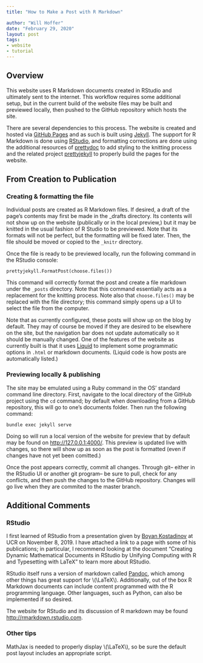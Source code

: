 ```yaml
---
title: "How to Make a Post with R Markdown"

author: "Will Hoffer"
date: "February 29, 2020"
layout: post
tags: 
- website
- tutorial
---
```


<script src="{{ site.url }}{{ site.baseurl }}/knitr_files/2020-02-23-how-posts-are-made_files/header-attrs-2.1/header-attrs.js"></script>

<section class="main-content">
<div id="overview" class="section level2">
<h2>Overview</h2>
<p>This website uses R Markdown documents created in RStudio and ultimately sent to the internet. This workflow requires some additional setup, but in the current build of the website files may be built and previewed locally, then pushed to the GitHub repository which hosts the site.</p>
<p>There are several dependencies to this process. The website is created and hosted via <a href="https://pages.github.com/">GitHub Pages</a> and as such is built using <a href="https://jekyllrb.com/">Jekyll</a>. The support for R Markdown is done using <a href="https://rstudio.com/">RStudio</a>, and formatting corrections are done using the additional resources of <a href="https://github.com/yixuan/prettydoc/">prettydoc</a> to add styling to the knitting process and the related project <a href="https://github.com/privefl/jekyll-now-r-template">prettyjekyll</a> to properly build the pages for the website.</p>
</div>
<div id="from-creation-to-publication" class="section level2">
<h2>From Creation to Publication</h2>
<div id="creating-formatting-the-file" class="section level3">
<h3>Creating &amp; formatting the file</h3>
<p>Individual posts are created as R Markdown files. If desired, a draft of the page’s contents may first be made in the _drafts directory. Its contents will not show up on the website (publically or in the local preview,) but it may be knitted in the usual fashion of R Studio to be previewed. Note that its formats will not be perfect, but the formatting will be fixed later. Then, the file should be moved or copied to the <code>_knitr</code> directory.</p>
<p>Once the file is ready to be previewed locally, run the following command in the RStudio console:</p>
<pre><code>prettyjekyll.FormatPost(choose.files())</code></pre>
<p>This command will correctly format the post and create a file markdown under the <code>_posts</code> directory. Note that this command essentially acts as a replacement for the knitting process. Note also that <code>choose.files()</code> may be replaced with the file directory; this command simply opens up a UI to select the file from the computer.</p>
<p>Note that as currently configured, these posts will show up on the blog by default. They may of course be moved if they are desired to be elsewhere on the site, but the navigation bar does not update automatically so it should be manually changed. One of the features of the website as currently built is that it uses <a href="https://shopify.github.io/liquid/">Liquid</a> to implement some programmatic options in <code>.html</code> or markdown documents. (Liquid code is how posts are automatically listed.)</p>
</div>
<div id="previewing-locally-publishing" class="section level3">
<h3>Previewing locally &amp; publishing</h3>
<p>The site may be emulated using a Ruby command in the OS’ standard command line directory. First, navigate to the local directory of the GitHub project using the <code>cd</code> command; by default when downloading from a GitHub repository, this will go to one’s documents folder. Then run the following command:</p>
<pre><code>bundle exec jekyll serve </code></pre>
<p>Doing so will run a local version of the website for preview that by default may be found on <a href="http://127.0.0.1:4000/" class="uri">http://127.0.0.1:4000/</a>. This preview is updated live with changes, so there will show up as soon as the post is formatted (even if changes have not yet been comitted.)</p>
<p>Once the post appears correctly, commit all changes. Through git– either in the RStudio UI or another git program– be sure to pull, check for any conflicts, and then push the changes to the GitHub repository. Changes will go live when they are commited to the master branch.</p>
</div>
</div>
<div id="additional-comments" class="section level2">
<h2>Additional Comments</h2>
<div id="rstudio" class="section level3">
<h3>RStudio</h3>
<p>I first learned of RStudio from a presentation given by <a href="https://citytech-cuny.academia.edu/BoyanKostadinov/Teaching-Documents">Boyan Kostadinov</a> at UCR on November 8, 2019. I have attached a link to a page with some of his publications; in particular, I recommend looking at the document “Creating Dynamic Mathematical Documents in RStudio by Unifying Computing with R and Typesetting with LaTeX” to learn more about RStudio.</p>
<p>RStudio itself runs a version of markdown called <a href="https://pandoc.org/">Pandoc</a>, which among other things has great support for <span class="math inline">\(\LaTeX\)</span>. Additionally, out of the box R Markdown documents can include content programmed with the R programming language. Other languages, such as Python, can also be implemented if so desired.</p>
<p>The website for RStudio and its discussion of R markdown may be found <a href="http://rmarkdown.rstudio.com" class="uri">http://rmarkdown.rstudio.com</a>.</p>
</div>
<div id="other-tips" class="section level3">
<h3>Other tips</h3>
<p>MathJax is needed to properly display <span class="math inline">\(\LaTeX\)</span>, so be sure the default post layout includes an appropriate script.</p>
</div>
</div>
</section>
